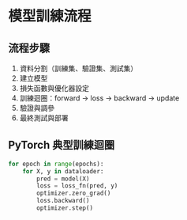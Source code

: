 # 模型訓練流程

## 流程步驟

1. 資料分割（訓練集、驗證集、測試集）
2. 建立模型
3. 損失函數與優化器設定
4. 訓練迴圈：forward → loss → backward → update
5. 驗證與調參
6. 最終測試與部署

## PyTorch 典型訓練迴圈

```python
for epoch in range(epochs):
    for X, y in dataloader:
        pred = model(X)
        loss = loss_fn(pred, y)
        optimizer.zero_grad()
        loss.backward()
        optimizer.step()
```
